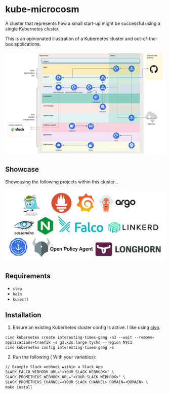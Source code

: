 # kube-microcosm

A cluster that represents how a small start-up might be successful using a single Kubernetes cluster.

This is an opinionated illustration of a Kubernetes cluster and out-of-the-box applications.

![](images/diagram.svg)

## Showcase

Showcasing the following projects within this cluster...

![](images/projects.png)

## Requirements

- `step`
- `helm`
- `kubectl`


## Installation


1. Ensure an existing Kubernetes cluster config is active. I like using [civo](https://www.civo.com).

```
civo kubernetes create interesting-times-gang -n3 --wait --remove-applications=traefik -s g3.k3s.large tycho --region NYC1
civo kubernetes config interesting-times-gang -s
```

2. Run the following ( With your variables):

```
// Example Slack webhook within a Slack App
SLACK_FALCO_WEBHOOK_URL="<YOUR SLACK WEBHOOK>" \
SLACK_PROMETHEUS_WEBHOOK_URL="<YOUR SLACK WEBHOOK>" \
SLACK_PROMETHEUS_CHANNEL=<YOUR SLACK CHANNEL> DOMAIN=<DOMAIN> \
make install
```
